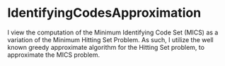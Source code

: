 # IdentifyingCodesApproximation
I view the computation of the Minimum Identifying Code Set (MICS) as a variation of the Minimum Hitting Set Problem. As such, I utilize the well known greedy approximate algorithm for the Hitting Set problem, to approximate the MICS problem. 
